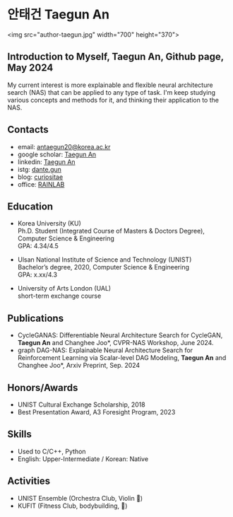 # 안태건 Taegun An 
<img src="author-taegun.jpg" width="700" height="370">

## Introduction to Myself, **Taegun An**, Github page, May 2024
My current interest is more explainable and flexible neural architecture search (NAS) that can be applied to any type of task.
I'm keep studying various concepts and methods for it, and thinking their application to the NAS.

## Contacts
- email: antaegun20@korea.ac.kr
- google scholar: [Taegun An](https://scholar.google.com/citations?user=7-sQxgkAAAAJ&hl=en&oi=ao)
- linkedin: [Taegun An](https://www.linkedin.com/in/taegun-an-a41513286/)
- istg: [dante.gun](https://www.instagram.com/dante.gun/)
- blog: [curiositae](https://curiositae.tistory.com/)
- office: [RAINLAB](https://rain.korea.ac.kr)

## Education
- Korea University (KU) \
Ph.D. Student (Integrated Course of Masters & Doctors Degree), Computer Science & Engineering \
GPA: 4.34/4.5

- Ulsan National Institute of Science and Technology (UNIST) \
Bachelor’s degree, 2020, Computer Science & Engineering \
GPA: x.xx/4.3

- University of Arts London (UAL) \
short-term exchange course

## Publications
- CycleGANAS: Differentiable Neural Architecture Search for CycleGAN, **Taegun An** and Changhee Joo*, CVPR-NAS Workshop, June 2024.
- graph DAG-NAS: Explainable Neural Architecture Search for Reinforcement Learning via Scalar-level DAG Modeling, **Taegun An** and Changhee Joo*, Arxiv Preprint, Sep. 2024

## Honors/Awards
- UNIST Cultural Exchange Scholarship, 2018
- Best Presentation Award, A3 Foresight Program, 2023


## Skills
- Used to C/C++, Python
- English: Upper-Intermediate / Korean: Native


## Activities
- UNIST Ensemble (Orchestra Club, Violin 🎻)
- KUFIT (Fitness Club, bodybuilding, 💪)

